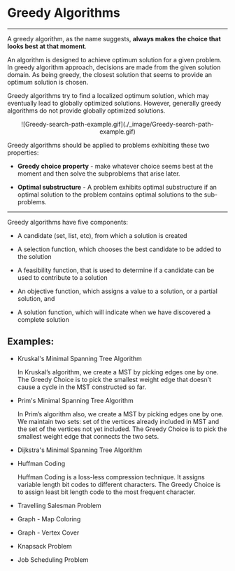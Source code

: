 # Greedy Algorithms
---

A greedy algorithm, as the name suggests, **always makes the choice that looks best at that moment**.

An algorithm is designed to achieve optimum solution for a given problem. In greedy algorithm approach, decisions are made from the given solution domain. As being greedy, the closest solution that seems to provide an optimum solution is chosen.

Greedy algorithms try to find a localized optimum solution, which may eventually lead to globally optimized solutions. However, generally greedy algorithms do not provide globally optimized solutions.

<center>
![Greedy-search-path-example.gif](./_image/Greedy-search-path-example.gif)
</center>
 
Greedy algorithms should be applied to problems exhibiting these two properties:

- **Greedy choice property** - make whatever choice seems best at the moment and then solve the subproblems that arise later.

- **Optimal substructure** - A problem exhibits optimal substructure if an optimal solution to the problem contains optimal solutions to the sub-problems.
 
---

Greedy algorithms have five components:

- A candidate (set, list, etc), from which a solution is created

- A selection function, which chooses the best candidate to be added to the solution

- A feasibility function, that is used to determine if a candidate can be used to contribute to a solution

- An objective function, which assigns a value to a solution, or a partial solution, and

- A solution function, which will indicate when we have discovered a complete solution


Examples:
---

- Kruskal's Minimal Spanning Tree Algorithm

	In Kruskal’s algorithm, we create a MST by picking edges one by one. The Greedy Choice is to pick the smallest weight edge that doesn’t cause a cycle in the MST constructed so far.

- Prim's Minimal Spanning Tree Algorithm
	
	In Prim’s algorithm also, we create a MST by picking edges one by one. We maintain two sets: set of the vertices already included in MST and the set of the vertices not yet included. The Greedy Choice is to pick the smallest weight edge that connects the two sets.	

- Dijkstra's Minimal Spanning Tree Algorithm

- Huffman Coding

	Huffman Coding is a loss-less compression technique. It assigns variable length bit codes to different characters. The Greedy Choice is to assign least bit length code to the most frequent character. 

- Travelling Salesman Problem

- Graph - Map Coloring

- Graph - Vertex Cover

- Knapsack Problem

- Job Scheduling Problem